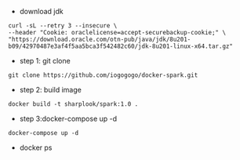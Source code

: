 - download jdk
```
curl -sL --retry 3 --insecure \
--header "Cookie: oraclelicense=accept-securebackup-cookie;" \
"https://download.oracle.com/otn-pub/java/jdk/8u201-b09/42970487e3af4f5aa5bca3f542482c60/jdk-8u201-linux-x64.tar.gz"
```

- step 1: git clone
```shell
git clone https://github.com/iogogogo/docker-spark.git
```

- step 2: build image
```shell
docker build -t sharplook/spark:1.0 .
```
- step 3:docker-compose up -d
```shell
docker-compose up -d
```

- docker ps

```shell

```

